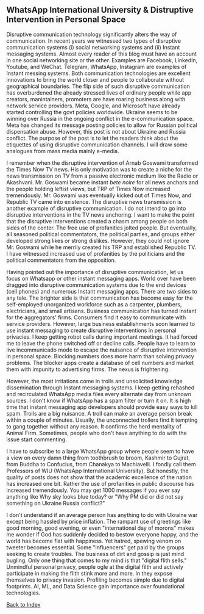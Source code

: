 ##  WhatsApp International University & Distruptive Intervention in Personal Space

Disruptive communication technology significantly alters the way of communication. In recent years we witnessed two 
types of disruptive communication systems (i) social networking systems and (ii) Instant messaging systems. Almost
every reader of this blog must have an account in one social networking site or the other. Examples are Facebook, 
LinkedIn, Youtube, and WeChat. Telegram, WhatsApp, Instagram are examples of Instant messing systems. Both 
communication technologies are excellent innovations to bring the world closer and people to collaborate without
geographical boundaries. The flip side of such disruptive communication has overburdened the already stressed lives of 
ordinary people while app creators, manintainers, promoters are have roaring business along with network service 
providers. Meta, Google, and Microsoft have already started controlling the govt policies worldwide. 
Ukraine seems to be winning over Russia in the ongoing conflict in the e-communication space. Meta has changed its
message posting policies to allow for Russian political dispensation abuse. However, this post is not about Ukraine
and Russia conflict. The purpose of the post is to let the readers think about the etiquettes of using disruptive 
communication channels. I will draw some analogues from mass media mainly e-media. 

I remember when the disruptive intervention of Arnab Goswami transformed the Times Now TV news. His only motivation was 
to create a niche for the news transmission on TV from a passive electronic medium like the Radio or Akashvani. Mr.
Goswami became instant <i>bete noire</i> for all news anchors and the people holding leftist views, but TRP of Times Now 
increased tremendously. Mr. Goswami was eventually kicked out of Times Now, and Republic TV came into existence. The 
disruptive news transmission is another example of disruptive 
communication. I do not intend to go into disruptive interventions in the TV news anchoring. I want to make the point that the 
disruptive interventions created a chasm among people on both sides of the center. The free use of profanities jolted people. But 
eventually, all seasoned political commentators, the political parties, and groups either developed strong likes or strong dislikes. 
However, they could not ignore Mr. Goswami while he merrily created his TRP and established Republic TV. I have witnessed
  increased use of profanities by the politicians and the political commentators from the opposition. 

Having pointed out the importance of disruptive communication, let us focus on Whatsapp or other instant messaging apps. World over 
have been dragged into disruptive communication systems due to the end devices (cell phones) and numerous Instant messaging 
apps. There are two sides to any tale. The brighter side is that communication has become easy for the self-employed 
  unorganized workforce such 
as a carpenter, plumbers, electricians, and small artisans. Business communication has turned instant for the 
  aggregators' firms. 
Consumers find it easy to communicate with service providers. However, large business establishments soon learned to use instant 
messaging to create disruptive interventions in personal privacies. I keep getting robot calls during important meetings. It had 
forced me to leave the phone switched off or decline calls. People have to learn to live incommunicado mode to escape the nuisance of disruptive 
intervention in personal space. Blocking numbers does more harm than solving privacy problems. The blocker apps create a database 
of cell numbers and market them with impunity to advertising firms. The nexus is frightening.

However, the most irritations come in trolls and unsolicited knowledge dissemination through Instant messaging systems. I keep 
getting rehashed and recirculated WhatsApp media files every alternate day from unknown sources. I don't know if WhatsApp has a spam filter or turn it 
on. It is high time that instant messaging app developers should provide easy ways to kill spam. Trolls are a big nuisance. A troll 
can make an average person break within a couple of minutes. Usually, the unconnected trollers find it tempting to gang together 
without any reason. It confirms the herd mentality of Animal Firm. Sometimes, people who don't have anything to do with the issue 
start commenting.

I have to subscribe to a large WhatsApp group where people seem to have a view on every damn thing from toothbrush to broom, Kashmir 
to Gujrat, from Buddha to Confucius, from Chanakya to Machiavelli. I fondly call them Professors of WIU (WhatsApp International 
University). But honestly, the quality of posts does not show that the academic excellence of the nation has increased one bit. 
Rather the use of profanities in public discourse has increased tremendously. You may get 1000 messages if you ever say anything like Why sky looks 
blue today? or "Why PM did or did not say something on Ukraine Russia conflict?"

I don't understand if an average person has anything to do with Ukraine war except being hassled by price inflation. The 
rampant use of greetings like good morning, good evening, or even "international day of morons" makes me wonder if God has suddenly 
decided to bestow everyone happy, and the world has become flat with happiness. Yet hatred, spewing venom on tweeter becomes essential. Some 
"influencers" get paid by the groups seeking to create troubles. The business of dirt and gossip is just mind bugling. Only one 
thing that comes to my mind is that "digital flith sells." Unmindful personal privacy, people ogle at the digital filth and actively 
participate in making the flith stink more and more. In they expose themselves to privacy invasion. Profiling becomes simple due to digital 
footprints. AI, ML, and Data Science gain importance over foundational technologies.

[Back to Index](../index.md)

